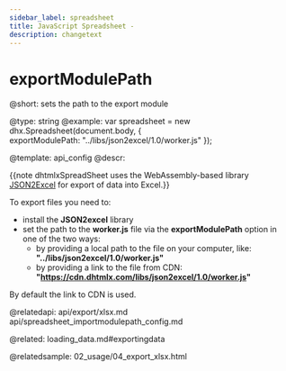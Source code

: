 ```yaml
---
sidebar_label: spreadsheet
title: JavaScript Spreadsheet - 
description: changetext
---
```


exportModulePath
==================

@short: sets the path to the export module
	
@type: string
@example:
var spreadsheet = new dhx.Spreadsheet(document.body, {          
    exportModulePath: "../libs/json2excel/1.0/worker.js"
});


@template:	api_config
@descr:

{{note dhtmlxSpreadSheet uses the WebAssembly-based library [JSON2Excel](https://github.com/dhtmlx/json2excel) for export of data into Excel.}} 

To export files you need to:

- install the **JSON2excel** library
- set the path to the **worker.js** file via the **exportModulePath** option in one of the two ways:
	- by providing a local path to the file on your computer, like: **"../libs/json2excel/1.0/worker.js"**
    - by providing a link to the file from CDN: **"https://cdn.dhtmlx.com/libs/json2excel/1.0/worker.js"**

By default the link to CDN is used.

@relatedapi:
api/export/xlsx.md
api/spreadsheet_importmodulepath_config.md

@related:
loading_data.md#exportingdata

@relatedsample:
02_usage/04_export_xlsx.html

